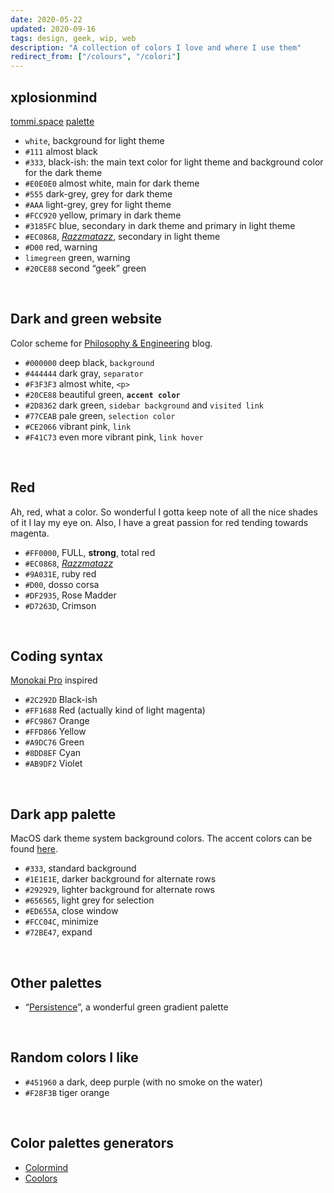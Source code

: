 ```yaml
---
date: 2020-05-22
updated: 2020-09-16
tags: design, geek, wip, web
description: "A collection of colors I love and where I use them"
redirect_from: ["/colours", "/colori"]
---
```

## xplosionmind

[tommi.space](https://tommi.space "Tommi Space") [palette](https://github.com/xplosionmind/tommi.space/blob/main/_sass/_root.scss "tommi.space main colors in a CSS file")

- `white`, background for light theme
- `#111` almost black
- `#333`, black-ish: the main text color for light theme and background color for the dark theme
- `#E0E0E0` almost white, main for dark theme
- `#555` dark-grey, grey for dark theme
- `#AAA` light-grey, grey for light theme
- `#FCC920` yellow, primary in dark theme
- `#3185FC` blue, secondary in dark theme and primary in light theme
- `#EC0868`, [*Razzmatazz*](https://en.wikipedia.org/wiki/Razzmatazz_(song) "Razzmatazz on Wikipedia"), secondary in light theme
- `#D00` red, warning
- `limegreen` green, warning
- `#20CE88` second “geek” green

<br>

## Dark and green website

Color scheme for [Philosophy & Engineering](/filosofia) blog.

- `#000000` deep black, `background`
- `#444444` dark gray, `separator`
- `#F3F3F3` almost white, `<p>`
- `#20CE88` beautiful green, **`accent color`**
- `#2D8362` dark green, `sidebar background` and `visited link`
- `#77CEAB` pale green, `selection color`
- `#CE2066` vibrant pink, `link`
- `#F41C73` even more vibrant pink, `link hover`

<br>

## Red

Ah, red, what a color. So wonderful I gotta keep note of all the nice shades of it I lay my eye on. Also, I have a great passion for red tending towards magenta.

- `#FF0000`, FULL, **strong**, total red
- `#EC0868`, [*Razzmatazz*](https://en.wikipedia.org/wiki/Razzmatazz_(song) "Razzmatazz on Wikipedia")
- `#9A031E`, ruby red
- `#D00`, dosso corsa
- `#DF2935`, Rose Madder
- `#D7263D`, Crimson

<br>

## Coding syntax

[Monokai Pro](https://monokai.pro) inspired

- `#2C292D` Black-ish
- `#FF1688` Red (actually kind of light magenta)
- `#FC9867` Orange
- `#FFD866` Yellow
- `#A9DC76` Green
- `#8DD8EF` Cyan
- `#AB9DF2` Violet

<br>

## Dark app palette

MacOS dark theme system background colors. The accent colors can be found [here](https://developer.apple.com/design/human-interface-guidelines/macos/visual-design/color/).

- `#333`, standard background
- `#1E1E1E`, darker background for alternate rows
- `#292929`, lighter background for alternate rows
- `#656565`, light grey for selection
- `#ED655A`, close window
- `#FCC04C`, minimize
- `#72BE47`, expand

<br>

## Other palettes

- “[Persistence](https://www.color-hex.com/color-palette/89620)”, a wonderful green gradient palette

<br>

## Random colors I like

- `#451960` a dark, deep purple (with no smoke on the water)
- `#F28F3B` tiger orange

<br>

## Color palettes generators

- [Colormind](http://colormind.io/ "Colormind")
- [Coolors](https://coolors.co/ "Coolors")
